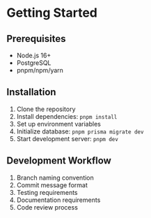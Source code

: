 # Getting Started

## Prerequisites

- Node.js 16+
- PostgreSQL
- pnpm/npm/yarn

## Installation

1. Clone the repository
2. Install dependencies: `pnpm install`
3. Set up environment variables
4. Initialize database: `pnpm prisma migrate dev`
5. Start development server: `pnpm dev`

## Development Workflow

1. Branch naming convention
2. Commit message format
3. Testing requirements
4. Documentation requirements
5. Code review process
